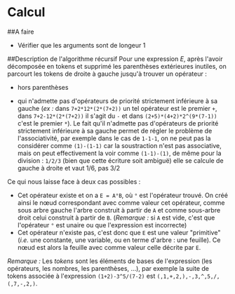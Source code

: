 # Calcul

##A faire

 - Vérifier que les arguments sont de longeur 1

##Description de l'algorithme récursif
Pour une expression *E*, après l'avoir décomposée en tokens et supprimé les parenthèses extérieures inutiles, on parcourt les tokens de droite à gauche jusqu'à trouver un opérateur :

 - hors parenthèses
 
 - qui n'admette pas d'opérateurs de priorité strictement inférieure à sa gauche (_ex :_ dans `7+2*12*(2*(7+2))` un tel opérateur est le premier `+`, dans `7+2-12*(2*(7+2))` il s'agit du `-` et dans `(2+5)*(4+2)*2^(9*(7-1))` c'est le premier `*`). Le fait qu'il n'admette pas d'opérateurs de priorité strictement inférieure à sa gauche permet de régler le problème de l'associativité, par exemple dans le cas de `1-1-1`, on ne peut pas la considérer comme `(1)-(1-1)` car la soustraction n'est pas associative, mais on peut effectivement la voir comme `(1-1)-(1)`, de même pour la division : `1/2/3` (bien que cette écriture soit ambiguë) elle se calcule de gauche à droite et vaut 1/6, pas 3/2

Ce qui nous laisse face à deux cas possibles :

 - Cet opérateur existe et on a `E = A°B`, où `°` est l'opérateur trouvé. On créé ainsi le nœud correspondant avec comme valeur cet opérateur, comme sous arbre gauche l'arbre construit à partir de `A` et  comme sous-arbre droit celui construit à partir de `B`.
(*Remarque :* si `A` est vide, c'est que l'opérateur `°` est unaire ou que l'expression est incorrecte)
 - Cet opérateur n'existe pas, c'est donc que `E` est une valeur "primitive" (*i.e.* une constante, une variable, ou en terme d'arbre : une feuille). Ce nœud est alors la feuille avec comme valeur celle décrite par `E`.

*Remarque :* Les *tokens* sont les éléments de bases de l'expression (les opérateurs, les nombres, les parenthèses, ...), par exemple la suite de tokens associée à l'expression `(1+2)-3^5/(7-2)` est `(,1,+,2,),-,3,^,5,/,(,7,-,2,)`.
